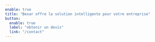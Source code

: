 ```yaml
---
enable: true
title: "Bexar offre la solution intelligente pour votre entreprise"
button:
  enable: true
  label: "obtenir un devis"
  link: "/contact"
---
```

